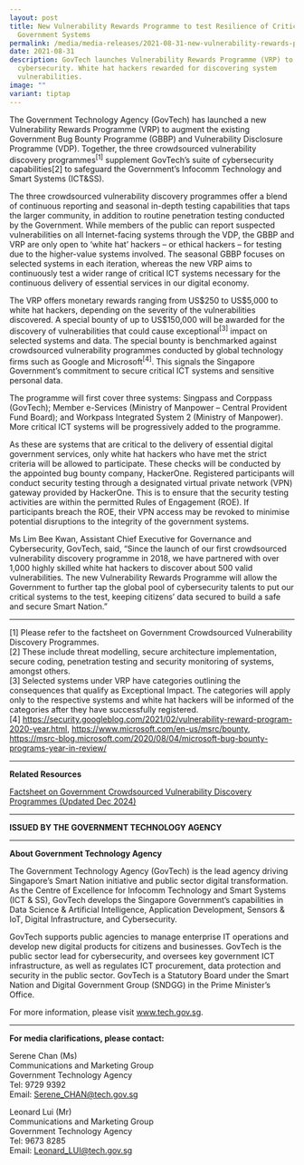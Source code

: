 ```yaml
---
layout: post
title: New Vulnerability Rewards Programme to test Resilience of Critical
  Government Systems
permalink: /media/media-releases/2021-08-31-new-vulnerability-rewards-programme/
date: 2021-08-31
description: GovTech launches Vulnerability Rewards Programme (VRP) to fortify
  cybersecurity. White hat hackers rewarded for discovering system
  vulnerabilities.
image: ""
variant: tiptap
---
```

<p>The Government Technology Agency (GovTech) has launched a new Vulnerability
Rewards Programme (VRP) to augment the existing Government Bug Bounty Programme
(GBBP) and Vulnerability Disclosure Programme (VDP). Together, the three
crowdsourced vulnerability discovery programmes<sup>[1]</sup> supplement
GovTech’s suite of cybersecurity capabilities[2] to safeguard the Government’s
Infocomm Technology and Smart Systems (ICT&amp;SS).</p>
<p>The three crowdsourced vulnerability discovery programmes offer a blend
of continuous reporting and seasonal in-depth testing capabilities that
taps the larger community, in addition to routine penetration testing conducted
by the Government. While members of the public can report suspected vulnerabilities
on all Internet-facing systems through the VDP, the GBBP and VRP are only
open to ‘white hat’ hackers – or ethical hackers – for testing due to the
higher-value systems involved. The seasonal GBBP focuses on selected systems
in each iteration, whereas the new VRP aims to continuously test a wider
range of critical ICT systems necessary for the continuous delivery of
essential services in our digital economy.</p>
<p>The VRP offers monetary rewards ranging from US$250 to US$5,000 to white
hat hackers, depending on the severity of the vulnerabilities discovered.
A special bounty of up to US$150,000 will be awarded for the discovery
of vulnerabilities that could cause exceptional<sup>[3]</sup> impact on
selected systems and data. The special bounty is benchmarked against crowdsourced
vulnerability programmes conducted by global technology firms such as Google
and Microsoft<sup>[4]</sup>. This signals the Singapore Government’s commitment
to secure critical ICT systems and sensitive personal data.</p>
<p>The programme will first cover three systems: Singpass and Corppass (GovTech);
Member e-Services (Ministry of Manpower – Central Provident Fund Board);
and Workpass Integrated System 2 (Ministry of Manpower). More critical
ICT systems will be progressively added to the programme.</p>
<p>As these are systems that are critical to the delivery of essential digital
government services, only white hat hackers who have met the strict criteria
will be allowed to participate. These checks will be conducted by the appointed
bug bounty company, HackerOne. Registered participants will conduct security
testing through a designated virtual private network (VPN) gateway provided
by HackerOne. This is to ensure that the security testing activities are
within the permitted Rules of Engagement (ROE). If participants breach
the ROE, their VPN access may be revoked to minimise potential disruptions
to the integrity of the government systems.</p>
<p>Ms Lim Bee Kwan, Assistant Chief Executive for Governance and Cybersecurity,
GovTech, said, “Since the launch of our first crowdsourced vulnerability
discovery programme in 2018, we have partnered with over 1,000 highly skilled
white hat hackers to discover about 500 valid vulnerabilities. The new
Vulnerability Rewards Programme will allow the Government to further tap
the global pool of cybersecurity talents to put our critical systems to
the test, keeping citizens’ data secured to build a safe and secure Smart
Nation.”</p>
<hr>
<p>[1] Please refer to the factsheet on Government Crowdsourced Vulnerability
Discovery Programmes.
<br>[2] These include threat modelling, secure architecture implementation,
secure coding, penetration testing and security monitoring of systems,
amongst others.
<br>[3] Selected systems under VRP have categories outlining the consequences
that qualify as Exceptional Impact. The categories will apply only to the
respective systems and white hat hackers will be informed of the categories
after they have successfully registered.
<br>[4] <a href="https://security.googleblog.com/2021/02/vulnerability-reward-program-2020-year.html" rel="noopener noreferrer nofollow" target="_blank">https://security.googleblog.com/2021/02/vulnerability-reward-program-2020-year.html</a>,
<a href="https://www.microsoft.com/en-us/msrc/bounty" rel="noopener noreferrer nofollow" target="_blank">https://www.microsoft.com/en-us/msrc/bounty</a>, <a href="https://msrc-blog.microsoft.com/2020/08/04/microsoft-bug-bounty-programs-year-in-review/" rel="noopener noreferrer nofollow" target="_blank">https://msrc-blog.microsoft.com/2020/08/04/microsoft-bug-bounty-programs-year-in-review/</a>
</p>
<hr>
<p><strong>Related Resources</strong>
</p>
<p><a href="/files/media/media-releases/Factsheet_on_Government_Crowdsourced_Vulnerability_Discovery_Programmes__Updated_Dec_2024_.pdf" rel="noopener nofollow" target="_blank">Factsheet on Government Crowdsourced Vulnerability Discovery Programmes (Updated Dec 2024)</a>
</p>
<hr>
<p><strong>ISSUED BY THE GOVERNMENT TECHNOLOGY AGENCY</strong>
</p>
<hr>
<p><strong>About Government Technology Agency</strong>
</p>
<p>The Government Technology Agency (GovTech) is the lead agency driving
Singapore’s Smart Nation initiative and public sector digital transformation.
As the Centre of Excellence for Infocomm Technology and Smart Systems (ICT
&amp; SS), GovTech develops the Singapore Government’s capabilities in
Data Science &amp; Artificial Intelligence, Application Development, Sensors
&amp; IoT, Digital Infrastructure, and Cybersecurity.</p>
<p>GovTech supports public agencies to manage enterprise IT operations and
develop new digital products for citizens and businesses. GovTech is the
public sector lead for cybersecurity, and oversees key government ICT infrastructure,
as well as regulates ICT procurement, data protection and security in the
public sector. GovTech is a Statutory Board under the Smart Nation and
Digital Government Group (SNDGG) in the Prime Minister’s Office.</p>
<p>For more information, please visit <a href="https://www.tech.gov.sg" rel="noopener noreferrer nofollow" target="_blank">www.tech.gov.sg</a>.</p>
<hr>
<p><strong>For media clarifications, please contact:</strong>
</p>
<p>Serene Chan (Ms)
<br>Communications and Marketing Group
<br>Government Technology Agency
<br>Tel: 9729 9392
<br>Email: <a href="mailto:Serene_CHAN@tech.gov.sg" rel="noopener noreferrer nofollow" target="_blank">Serene_CHAN@tech.gov.sg</a>
</p>
<p>Leonard Lui (Mr)
<br>Communications and Marketing Group
<br>Government Technology Agency
<br>Tel: 9673 8285
<br>Email: <a href="mailto:Leonard_LUI@tech.gov.sg" rel="noopener noreferrer nofollow" target="_blank">Leonard_LUI@tech.gov.sg</a>
</p>
